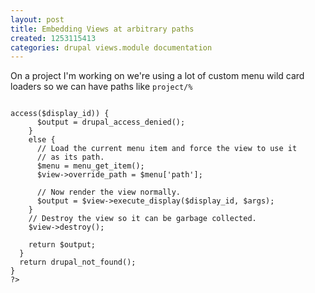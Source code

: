 ```yaml
---
layout: post
title: Embedding Views at arbitrary paths
created: 1253115413
categories: drupal views.module documentation
---
```

On a project I'm working on we're using a lot of custom menu wild card loaders so we can have paths like <code>project/%

<?php
function _example_display_view($view_id, $display_id, $args = array()) {
  // Check that we can load the requested view.
  if ($view = views_get_view($view_id)) {
    // Check that the user can access the view.
    if (!$view->access($display_id)) {
      $output = drupal_access_denied();
    }
    else {
      // Load the current menu item and force the view to use it
      // as its path.
      $menu = menu_get_item();
      $view->override_path = $menu['path'];

      // Now render the view normally.
      $output = $view->execute_display($display_id, $args);
    }
    // Destroy the view so it can be garbage collected.
    $view->destroy();

    return $output;
  }
  return drupal_not_found();
}
?>
